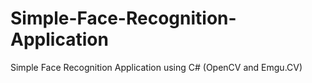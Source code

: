 # Simple-Face-Recognition-Application
Simple Face Recognition Application using C# (OpenCV and Emgu.CV)
